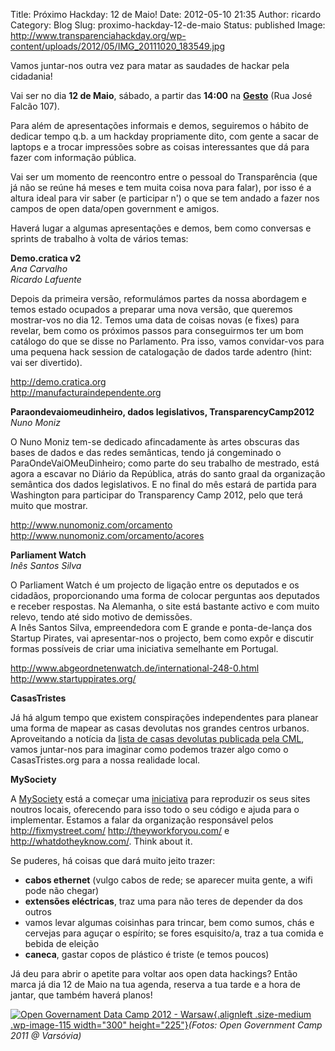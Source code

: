 Title: Próximo Hackday: 12 de Maio!
Date: 2012-05-10 21:35
Author: ricardo
Category: Blog
Slug: proximo-hackday-12-de-maio
Status: published
Image: http://www.transparenciahackday.org/wp-content/uploads/2012/05/IMG_20111020_183549.jpg

Vamos juntar-nos outra vez para matar as saudades de hackar pela cidadania!

Vai ser no dia **12 de Maio**, sábado, a partir das **14:00** na **[Gesto](http://www.gesto-coop-cultural.pt/ "Gesto Cooperativa Cultural")** (Rua José Falcão 107).

Para além de apresentações informais e demos, seguiremos o hábito de dedicar tempo q.b. a um hackday propriamente dito, com gente a sacar de laptops e a trocar impressões sobre as coisas interessantes que dá para fazer com informação pública.

Vai ser um momento de reencontro entre o pessoal do Transparência (que já não se reúne há meses e tem muita coisa nova para falar), por isso é a altura ideal para vir saber (e participar n') o que se tem andado a fazer nos campos de open data/open government e amigos.

Haverá lugar a algumas apresentações e demos, bem como conversas e sprints de trabalho à volta de vários temas:

**Demo.cratica v2**  
*Ana Carvalho*  
*Ricardo Lafuente*

Depois da primeira versão, reformulámos partes da nossa abordagem e temos estado ocupados a preparar uma nova versão, que queremos mostrar-vos no dia 12. Temos uma data de coisas novas (e fixes) para revelar, bem como os próximos passos para conseguirmos ter um bom catálogo do que se disse no Parlamento. Pra isso, vamos convidar-vos para uma pequena hack session de catalogação de dados tarde adentro (hint: vai ser divertido).

<http://demo.cratica.org>  
<http://manufacturaindependente.org>

**Paraondevaiomeudinheiro, dados legislativos, TransparencyCamp2012**  
*Nuno Moniz*

O Nuno Moniz tem-se dedicado afincadamente às artes obscuras das bases de dados e das redes semânticas, tendo já congeminado o ParaOndeVaiOMeuDinheiro; como parte do seu trabalho de mestrado, está agora a escavar no Diário da República, atrás do santo graal da organização semântica dos dados legislativos. E no final do mês estará de partida para Washington para participar do Transparency Camp 2012, pelo que terá muito que mostrar.

<http://www.nunomoniz.com/orcamento>  
<http://www.nunomoniz.com/orcamento/acores>

**Parliament Watch**  
*Inês Santos Silva*

O Parliament Watch é um projecto de ligação entre os deputados e os cidadãos, proporcionando uma forma de colocar perguntas aos deputados e receber respostas. Na Alemanha, o site está bastante activo e com muito relevo, tendo até sido motivo de demissões.  
A Inês Santos Silva, empreendedora com E grande e ponta-de-lança dos Startup Pirates, vai apresentar-nos o projecto, bem como expôr e discutir formas possíveis de criar uma iniciativa semelhante em Portugal.

<http://www.abgeordnetenwatch.de/international-248-0.html>  
<http://www.startuppirates.org/>

**CasasTristes**

Já há algum tempo que existem conspirações independentes para planear uma forma de mapear as casas devolutas nos grandes centros urbanos. Aproveitando a notícia da [lista de casas devolutas publicada pela CML](http://www.cm-lisboa.pt/archive/doc/CML_LevantamentoParqueEdificadoDevoluto.pdf), vamos juntar-nos para imaginar como podemos trazer algo como o CasasTristes.org para a nossa realidade local.

**MySociety**

A [MySociety](www.mysociety.org) está a começar uma [iniciativa](http://diy.mysociety.org/) para reproduzir os seus sites noutros locais, oferecendo para isso todo o seu código e ajuda para o implementar. Estamos a falar da organização responsável pelos <http://fixmystreet.com/> <http://theyworkforyou.com/> e <http://whatdotheyknow.com/>. Think about it.

Se puderes, há coisas que dará muito jeito trazer:

-   **cabos ethernet** (vulgo cabos de rede; se aparecer muita gente, a wifi pode não chegar)
-   **extensões eléctricas**, traz uma para não teres de depender da dos outros
-   vamos levar algumas coisinhas para trincar, bem como sumos, chás e cervejas para aguçar o espírito; se fores esquisito/a, traz a tua comida e bebida de eleição
-   **caneca**, gastar copos de plástico é triste (e temos poucos)

Já deu para abrir o apetite para voltar aos open data hackings? Então marca já dia 12 de Maio na tua agenda, reserva a tua tarde e a hora de jantar, que também haverá planos!

[![](http://www.transparenciahackday.org/wp-content/uploads/2012/05/IMG_20111021_111848-300x225.jpg "Open Governament Data Camp 2012 - Warsaw"){.alignleft .size-medium .wp-image-115 width="300" height="225"}](http://www.transparenciahackday.org/wp-content/uploads/2012/05/IMG_20111021_111848.jpg)*(Fotos: Open Government Camp 2011 @ Varsóvia)*

